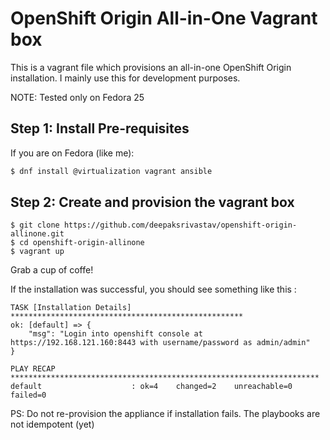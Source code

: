 # OpenShift Origin All-in-One Vagrant box

This is a vagrant file which provisions an all-in-one OpenShift Origin installation. I mainly use this for development purposes.

NOTE: Tested only on Fedora 25

## Step 1: Install Pre-requisites
If you are on Fedora (like me):
```bash
$ dnf install @virtualization vagrant ansible
```

## Step 2: Create and provision the vagrant box
```
$ git clone https://github.com/deepaksrivastav/openshift-origin-allinone.git
$ cd openshift-origin-allinone
$ vagrant up
```

Grab a cup of coffe!

If the installation was successful, you should see something like this :

```
TASK [Installation Details] ****************************************************
ok: [default] => {
    "msg": "Login into openshift console at https://192.168.121.160:8443 with username/password as admin/admin"
}

PLAY RECAP *********************************************************************
default                    : ok=4    changed=2    unreachable=0    failed=0  
```

PS: Do not re-provision the appliance if installation fails. The playbooks are not idempotent (yet)
